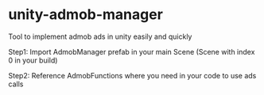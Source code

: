 # unity-admob-manager
Tool to implement admob ads in unity easily and quickly

Step1: Import AdmobManager prefab in your main Scene (Scene with index 0 in your build)

Step2: Reference AdmobFunctions where you need in your code to use ads calls